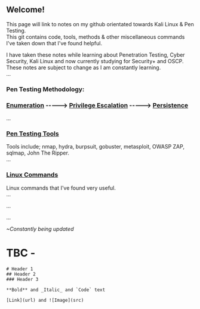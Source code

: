 ## **Welcome!**
 

This page will link to notes on my github orientated towards Kali Linux & Pen Testing.   
This git contains code, tools, methods & other miscellaneous commands I've taken down that I've found helpful. 

I have taken these notes while learning about Penetration Testing, Cyber Security, Kali Linux and now currently studying for Security+ and OSCP.
These notes are subject to change as I am constantly learning.  
...

### **Pen Testing Methodology:**
### [Enumeration](https://github.com/h1dz/Pen-Testing/blob/Methodology/Enumeration.md) -----> [Privilege Escalation](https://github.com/h1dz/Pen-Testing/blob/Methodology/Privilege-Escalation.md) -----> [Persistence](https://github.com/h1dz/Pen-Testing/blob/Methodology/Persistence.md)                      
...
### [Pen Testing Tools](https://github.com/h1dz/Pen-Testing/tree/Tools)
Tools include; nmap, hydra, burpsuit, gobuster, metasploit, OWASP ZAP, sqlmap, John The Ripper.   
...
### [Linux Commands](https://github.com/h1dz/Pen-Testing/tree/Commands)
Linux commands that I've found very useful.  
...  
  
...
   
...  

_~Constantly being updated_


# TBC -
```
# Header 1
## Header 2
### Header 3

**Bold** and _Italic_ and `Code` text

[Link](url) and ![Image](src)
```
